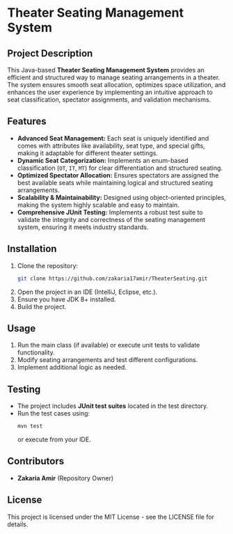 # Theater Seating Management System

## Project Description
This Java-based **Theater Seating Management System** provides an efficient and structured way to manage seating arrangements in a theater. The system ensures smooth seat allocation, optimizes space utilization, and enhances the user experience by implementing an intuitive approach to seat classification, spectator assignments, and validation mechanisms.

## Features
- **Advanced Seat Management:** Each seat is uniquely identified and comes with attributes like availability, seat type, and special gifts, making it adaptable for different theater settings.
- **Dynamic Seat Categorization:** Implements an enum-based classification (`OT`, `IT`, `MT`) for clear differentiation and structured seating.
- **Optimized Spectator Allocation:** Ensures spectators are assigned the best available seats while maintaining logical and structured seating arrangements.
- **Scalability & Maintainability:** Designed using object-oriented principles, making the system highly scalable and easy to maintain.
- **Comprehensive JUnit Testing:** Implements a robust test suite to validate the integrity and correctness of the seating management system, ensuring it meets industry standards.

## Installation
1. Clone the repository:
   ```sh
   git clone https://github.com/zakaria17amir/TheaterSeating.git
   ```
2. Open the project in an IDE (IntelliJ, Eclipse, etc.).
3. Ensure you have JDK 8+ installed.
4. Build the project.

## Usage
1. Run the main class (if available) or execute unit tests to validate functionality.
2. Modify seating arrangements and test different configurations.
3. Implement additional logic as needed.

## Testing
- The project includes **JUnit test suites** located in the test directory.
- Run the test cases using:
   ```sh
   mvn test
   ```
  or execute from your IDE.

## Contributors
- **Zakaria Amir** (Repository Owner)

## License
This project is licensed under the MIT License - see the LICENSE file for details.

